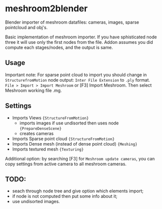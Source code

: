 # meshroom2blender
Blender importer of meshroom datafiles: cameras, images, sparse pointcloud and obj's.

Basic implementation of meshroom importer. If you have sphisticated node three it will use only the first nodes from the file.
Addon assumes you did compute each stages/nodes, and the output is same.

## Usage
Important note: For sparse point cloud to import you should change in `StructurefromMotion` node output: `Inter File Extension` to `.ply` format.
`File > Import > Import Meshroom` or [F3] Import Meshroom. Then select Meshroom working file .mg.

## Settings
- Imports Views `{StructureFromMotion}`
  - imports images if use undisorted then uses node `{PrepareDenseScene}`
  - creates cameras
- Imports Sparse point cloud `{StructureFromMotion}`
- Imports Dense mesh (instead of dense point cloud) `{Meshing}`
- Imports textured mesh `{Texturing}`

Additional option: by searching [F3] for `Meshroom update cameras`, you can copy settings from active camera to all meshroom cameras.

## TODO:
- seach through node tree and give option which elements import;
- if node is not computed then put some info about it;
- use undisorted images.
